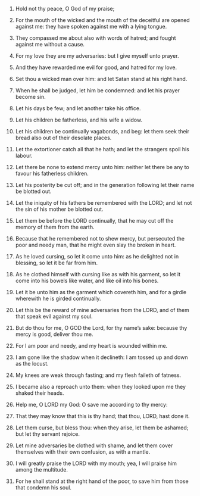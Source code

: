 1. Hold not thy peace, O God of my praise;

2. For the mouth of the wicked and the mouth of the deceitful are
opened against me: they have spoken against me with a lying tongue.

3. They compassed me about also with words of hatred; and fought
against me without a cause.

4. For my love they are my adversaries: but I give myself unto
prayer.

5. And they have rewarded me evil for good, and hatred for my love.

6. Set thou a wicked man over him: and let Satan stand at his right
hand.

7. When he shall be judged, let him be condemned: and let his
prayer become sin.

8. Let his days be few; and let another take his office.

9. Let his children be fatherless, and his wife a widow.

10. Let his children be continually vagabonds, and beg: let them
seek their bread also out of their desolate places.

11. Let the extortioner catch all that he hath; and let the
strangers spoil his labour.

12. Let there be none to extend mercy unto him: neither let there
be any to favour his fatherless children.

13. Let his posterity be cut off; and in the generation following
let their name be blotted out.

14. Let the iniquity of his fathers be remembered with the LORD;
and let not the sin of his mother be blotted out.

15. Let them be before the LORD continually, that he may cut off
the memory of them from the earth.

16. Because that he remembered not to shew mercy, but persecuted
the poor and needy man, that he might even slay the broken in heart.

17. As he loved cursing, so let it come unto him: as he delighted
not in blessing, so let it be far from him.

18. As he clothed himself with cursing like as with his garment, so
let it come into his bowels like water, and like oil into his bones.

19. Let it be unto him as the garment which covereth him, and for a
girdle wherewith he is girded continually.

20. Let this be the reward of mine adversaries from the LORD, and
of them that speak evil against my soul.

21. But do thou for me, O GOD the Lord, for thy name’s sake:
because thy mercy is good, deliver thou me.

22. For I am poor and needy, and my heart is wounded within me.

23. I am gone like the shadow when it declineth: I am tossed up and
down as the locust.

24. My knees are weak through fasting; and my flesh faileth of
fatness.

25. I became also a reproach unto them: when they looked upon me
they shaked their heads.

26. Help me, O LORD my God: O save me according to thy mercy:

27. That they may know that this is thy hand; that thou, LORD, hast
done it.

28. Let them curse, but bless thou: when they arise, let them be
ashamed; but let thy servant rejoice.

29. Let mine adversaries be clothed with shame, and let them cover
themselves with their own confusion, as with a mantle.

30. I will greatly praise the LORD with my mouth; yea, I will
praise him among the multitude.

31. For he shall stand at the right hand of the poor, to save him
from those that condemn his soul.